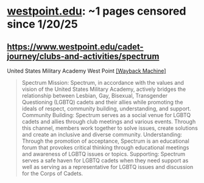 



# [westpoint.edu](westpoint.edu): ~1 pages censored since 1/20/25

## https://www.westpoint.edu/cadet-journey/clubs-and-activities/spectrum


United States Military Academy West Point [[Wayback Machine]](https://web.archive.org/web/20240000000000*/https://www.westpoint.edu/cadet-journey/clubs-and-activities/spectrum)

> Spectrum Mission: Spectrum, in accordance with the values and vision of the United States Military Academy, actively bridges the relationship between Lesbian, Gay, Bisexual, Transgender Questioning (LGBTQ) cadets and their allies while promoting the ideals of respect, community building, understanding, and support. Community Building: Spectrum serves as a social venue for LGBTQ cadets and allies through club meetings and various events. Through this channel, members work together to solve issues, create solutions and create an inclusive and diverse community. Understanding: Through the promotion of acceptance, Spectrum is an educational forum that provokes critical thinking through educational meetings and awareness of LGBTQ issues or topics. Supporting: Spectrum serves a safe haven for LGBTQ cadets when they need support as well as serving as a representative for LGBTQ issues and discussion for the Corps of Cadets.